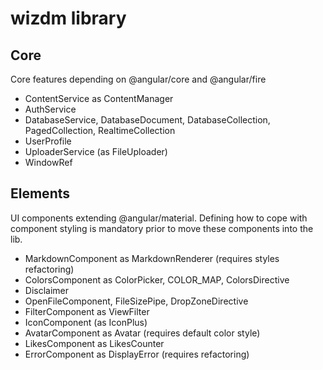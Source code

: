 # wizdm library

## Core

Core features depending on @angular/core and @angular/fire

* ContentService as ContentManager
* AuthService
* DatabaseService, DatabaseDocument, DatabaseCollection, PagedCollection, RealtimeCollection
* UserProfile
* UploaderService (as FileUploader)
* WindowRef

## Elements

UI components extending @angular/material. Defining how to cope with component styling is mandatory prior to move these components into the lib.

* MarkdownComponent as MarkdownRenderer (requires styles refactoring)
* ColorsComponent as ColorPicker, COLOR_MAP, ColorsDirective
* Disclaimer
* OpenFileComponent, FileSizePipe, DropZoneDirective
* FilterComponent as ViewFilter
* IconComponent (as IconPlus)
* AvatarComponent as Avatar (requires default color style)
* LikesComponent as LikesCounter
* ErrorComponent as DisplayError (requires refactoring)